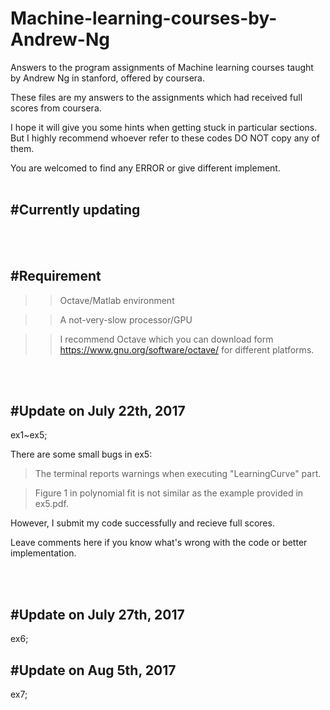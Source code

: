 # Machine-learning-courses-by-Andrew-Ng


  Answers to the program assignments of Machine learning courses taught by Andrew Ng in stanford, offered by coursera.

  These files are my answers to the assignments which had received full scores from coursera.

  I hope it will give you some hints when getting stuck in particular sections. But I highly recommend whoever refer to these codes      DO NOT copy any of them.

  You are welcomed to find any ERROR or give different implement.
<br>
<br>


#Currently updating
------

<br>
<br>

#Requirement
------------
>>Octave/Matlab environment


>>A not-very-slow processor/GPU

>>I recommend Octave which you can download form https://www.gnu.org/software/octave/ for different platforms.


<br>
<br>

#Update on July 22th, 2017
------------
  ex1~ex5;

  There are some small bugs in ex5: 

  >The terminal reports warnings when executing "LearningCurve" part.

  >Figure 1 in polynomial fit is not similar as the example provided in ex5.pdf.

  However, I submit my code successfully and recieve full scores.

  Leave comments here if you know what's wrong with the code or better implementation.  

<br>
<br>

#Update on July 27th, 2017
------------
ex6;
<br>
<bt>

#Update on Aug 5th, 2017
------------
ex7;
<br>
<br>



